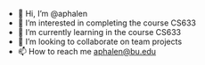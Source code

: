 - 👋 Hi, I’m @aphalen
- 👀 I’m interested in completing the course CS633
- 🌱 I’m currently learning in the course CS633
- 💞️ I’m looking to collaborate on team projects
- 📫 How to reach me aphalen@bu.edu

<!---
aphalen/aphalen is a ✨ special ✨ repository because its `README.md` (this file) appears on your GitHub profile.
You can click the Preview link to take a look at your changes.
--->
